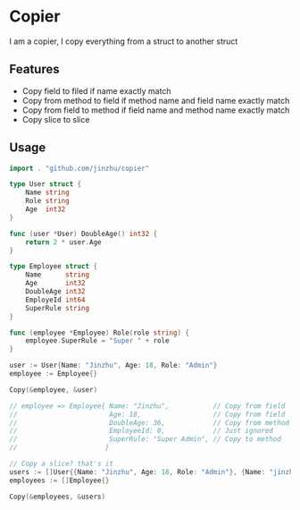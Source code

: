 # Copier

  I am a copier, I copy everything from a struct to another struct

## Features

* Copy field to filed if name exactly match
* Copy from method to field if method name and field name exactly match
* Copy from field to method if field name and method name exactly match
* Copy slice to slice

## Usage

```go
import . "github.com/jinzhu/copier"

type User struct {
	Name string
	Role string
	Age  int32
}

func (user *User) DoubleAge() int32 {
	return 2 * user.Age
}

type Employee struct {
	Name      string
	Age       int32
	DoubleAge int32
	EmployeId int64
	SuperRule string
}

func (employee *Employee) Role(role string) {
	employee.SuperRule = "Super " + role
}

user := User{Name: "Jinzhu", Age: 18, Role: "Admin"}
employee := Employee{}

Copy(&employee, &user)

// employee => Employee{ Name: "Jinzhu",           // Copy from field
//                       Age: 18,                  // Copy from field
//                       DoubleAge: 36,            // Copy from method
//                       EmployeeId: 0,            // Just ignored
//                       SuperRule: "Super Admin", // Copy to method
//                      }

// Copy a slice? that's it
users := []User{{Name: "Jinzhu", Age: 18, Role: "Admin"}, {Name: "jinzhu 2", Age: 30, Role: "Dev"}}
employees := []Employee{}

Copy(&employees, &users)

```
